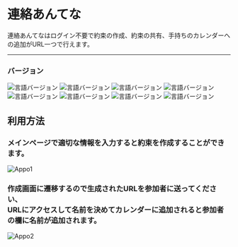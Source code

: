 # 連絡あんてな
連絡あんてなはログイン不要で約束の作成、約束の共有、手持ちのカレンダーへの追加がURL一つで行えます。

* * *
### バージョン
![言語バージョン](https://img.shields.io/badge/TypeScript-5.1.6-blue)
![言語バージョン](https://img.shields.io/badge/React-18.2.0-blue)
![言語バージョン](https://img.shields.io/badge/Fastify-4.21.0-blue)
![言語バージョン](https://img.shields.io/badge/Prisma-5.1.1-blue)
![言語バージョン](https://img.shields.io/badge/Frourio-1.0.0-blue)
![言語バージョン](https://img.shields.io/badge/Notios-0.4.1-blue)
![言語バージョン](https://img.shields.io/badge/Firebase-10.1.0-blue)
![言語バージョン](https://img.shields.io/badge/Next-13.4.13-blue)

## 利用方法
### メインページで適切な情報を入力すると約束を作成することができます。
![Appo1](https://github.com/s1f102101615/Adjust-antenna/assets/85666847/d8675797-ec00-4c00-b0ee-4704fc7b3484)
### 作成画面に遷移するので生成されたURLを参加者に送ってください、<br />URLにアクセスして名前を決めてカレンダーに追加されると参加者の欄に名前が追加されます。

![Appo2](https://github.com/s1f102101615/Adjust-antenna/assets/85666847/94a27559-0d49-443c-9373-e62df83ec8a0)

